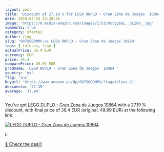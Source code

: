 ```yaml
---
layout: post
title: 'Discount of 27.19 % for LEGO DUPLO - Gran Zona de Juegos  10864 '
date: 2020-03-24 22:28:36
image: 'https://m.media-amazon.com/images/I/51VOctyL6aL._SL200_.jpg'
comments: true
category: ofertas
author: ring
slug: 'B075GQBMMV-es LEGO DUPLO - Gran Zona de Juegos 10864'
tags: [ tole.es, lego ]
actualPrice: 36.4 EUR
currency: EUR
price: 36.4
comparePrice: 49.99 EUR
prodname: 'LEGO DUPLO - Gran Zona de Juegos  10864 '
country: 'es'
flag: '🇪🇸'
buyurl: 'https://www.amazon.es/dp/B075GQBMMV/?tag=tolees-21'
descuento: '27.19'
average: '37.94'
---
```


You've got [LEGO DUPLO - Gran Zona de Juegos  10864 ](https://www.amazon.es/dp/B075GQBMMV/?tag=tolees-21) with a  27.19 % discount, with final price of 36.4 EUR (original: 49.99 EUR) at the following link:

[![LEGO DUPLO - Gran Zona de Juegos  10864 ](https://m.media-amazon.com/images/I/51VOctyL6aL._SL200_.jpg)](https://www.amazon.es/dp/B075GQBMMV/?tag=tolees-21)

ℹ️:


[🛒 Check the deal!!](https://www.amazon.es/dp/B075GQBMMV/?tag=tolees-21)
